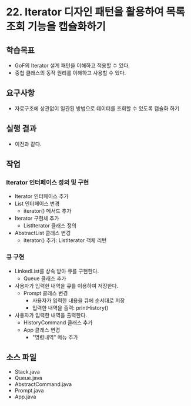 # 22. Iterator 디자인 패턴을 활용하여 목록 조회 기능을 캡슐화하기

## 학습목표

- GoF의 Iterator 설계 패턴을 이해하고 적용할 수 있다.
- 중첩 클래스의 동작 원리를 이해하고 사용할 수 있다.

## 요구사항

- 자료구조에 상관없이 일관된 방법으로 데이터를 조회할 수 있도록 캡슐화 하기

## 실행 결과

- 이전과 같다.

## 작업

### Iterator 인터페이스 정의 및 구현

- Iterator 인터페이스 추가
- List 인터페이스 변경
  - iterator() 메서드 추가
- Iterator 구현체 추가
  - ListIterator 클래스 정의 
- AbstractList 클래스 변경
  - iterator() 추가: ListIterator 객체 리턴

### 큐 구현

- LinkedList를 상속 받아 큐를 구현한다.
  - Queue 클래스 추가
- 사용자가 입력한 내역을 큐를 이용하여 저장한다.
  - Prompt 클래스 변경
    - 사용자가 입력한 내용을 큐에 순서대로 저장
    - 입력한 내역을 출력: printHistory()
- 사용자가 입력한 내역을 출력한다.
  - HistoryCommand 클래스 추가
  - App 클래스 변경 
    - "명령내역" 메뉴 추가


## 소스 파일

- Stack.java
- Queue.java
- AbstractCommand.java
- Prompt.java
- App.java